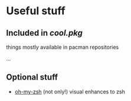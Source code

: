 # Useful stuff

## Included in *cool.pkg*

things mostly available in pacman repositories

...

## Optional stuff

- [oh-my-zsh](https://ohmyz.sh/) (not only!) visual enhances to zsh